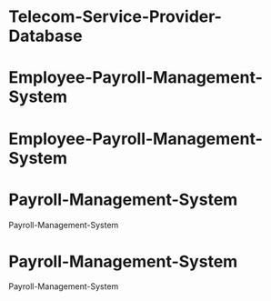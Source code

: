# Telecom-Service-Provider-Database
# Employee-Payroll-Management-System
# Employee-Payroll-Management-System
# Payroll-Management-System
Payroll-Management-System
# Payroll-Management-System
Payroll-Management-System
